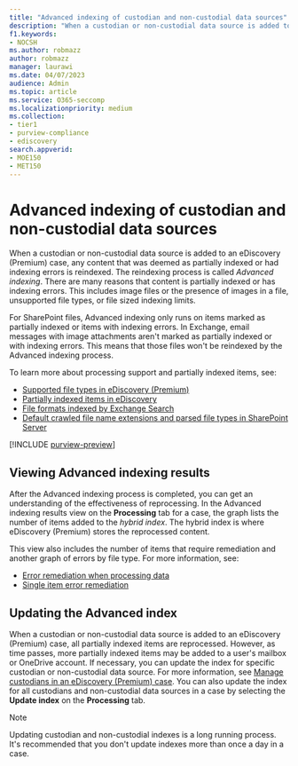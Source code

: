 ```yaml
---
title: "Advanced indexing of custodian and non-custodial data sources"
description: "When a custodian or non-custodial data source is added to an eDiscovery (Premium) case, any content that was deemed as partially indexed is reprocessed to make it fully searchable."
f1.keywords:
- NOCSH
ms.author: robmazz
author: robmazz
manager: laurawi
ms.date: 04/07/2023
audience: Admin
ms.topic: article
ms.service: O365-seccomp
ms.localizationpriority: medium
ms.collection:
- tier1
- purview-compliance
- ediscovery
search.appverid: 
- MOE150
- MET150
---
```


# Advanced indexing of custodian and non-custodial data sources

When a custodian or non-custodial data source is added to an eDiscovery (Premium) case, any content that was deemed as partially indexed or had indexing errors is reindexed. The reindexing process is called *Advanced indexing*. There are many reasons that content is partially indexed or has indexing errors. This includes image files or the presence of images in a file, unsupported file types, or file sized indexing limits.

For SharePoint files, Advanced indexing only runs on items marked as partially indexed or items with indexing errors. In Exchange, email messages with image attachments aren't marked as partially indexed or with indexing errors. This means that those files won't be reindexed by the Advanced indexing process.

To learn more about processing support and partially indexed items, see:

- [Supported file types in eDiscovery (Premium)](ediscovery-supported-file-types.md)
- [Partially indexed items in eDiscovery](ediscovery-partially-indexed-items-in-content-search.md)
- [File formats indexed by Exchange Search](/exchange/file-formats-indexed-by-exchange-search-exchange-2013-help)
- [Default crawled file name extensions and parsed file types in SharePoint Server](/SharePoint/technical-reference/default-crawled-file-name-extensions-and-parsed-file-types)

[!INCLUDE [purview-preview](../includes/purview-preview.md)]

## Viewing Advanced indexing results

After the Advanced indexing process is completed, you can get an understanding of the effectiveness of reprocessing.  In the Advanced indexing results view on the **Processing** tab for a case, the graph lists the number of items added to the *hybrid index*.  The hybrid index is where eDiscovery (Premium) stores the reprocessed content.

This view  also includes the number of items that require remediation and another graph of errors by file type. For more information, see:

- [Error remediation when processing data](ediscovery-error-remediation-when-processing-data.md)
- [Single item error remediation](ediscovery-single-item-error-remediation.md)

## Updating the Advanced index

When a custodian or non-custodial data source is added to an eDiscovery (Premium) case, all partially indexed items are reprocessed. However, as time passes, more partially indexed items may be added to a user's mailbox or OneDrive account.  If necessary, you can update the index for specific custodian or non-custodial data source. For more information, see [Manage custodians in an eDiscovery (Premium) case](ediscovery-manage-new-custodians.md#reindex-custodian-data). You can also update the index for all custodians and non-custodial data sources in a case by selecting the **Update index** on the **Processing** tab.

> [!NOTE]
> Updating custodian and non-custodial indexes is a long running process. It's recommended that you don't update indexes more than once a day in a case.
